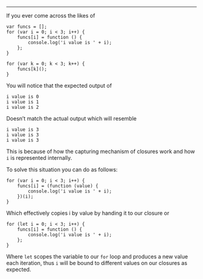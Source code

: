 ------------------------------------------------------------------------

If you ever come across the likes of

    var funcs = [];
    for (var i = 0; i < 3; i++) {
        funcs[i] = function () {
            console.log('i value is ' + i);
        };
    }

    for (var k = 0; k < 3; k++) {
        funcs[k]();
    }

You will notice that the expected output of

    i value is 0
    i value is 1
    i value is 2

Doesn’t match the actual output which will resemble

    i value is 3
    i value is 3
    i value is 3

This is because of how the capturing mechanism of closures work and how `i` is represented internally.

To solve this situation you can do as follows:

    for (var i = 0; i < 3; i++) {
        funcs[i] = (function (value) {
            console.log('i value is ' + i);
        })(i);
    }

Which effectively copies i by value by handing it to our closure or

    for (let i = 0; i < 3; i++) {
        funcs[i] = function () {
            console.log('i value is ' + i);
        };
    }

Where `let` scopes the variable to our `for` loop and produces a new value each iteration, thus `i` will be bound to different values on our closures as expected.
